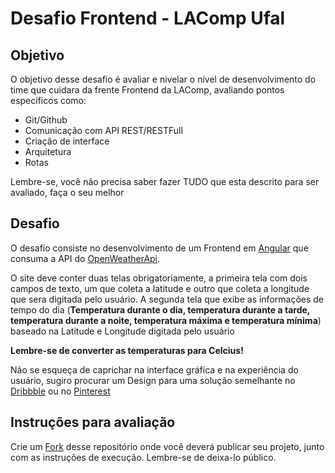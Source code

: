 # Desafio Frontend - LAComp Ufal

## Objetivo

O objetivo desse desafio é avaliar e nivelar o nível de desenvolvimento do time que cuidara da frente Frontend da LAComp, avaliando pontos especificos como:

- Git/Github
- Comunicação com API REST/RESTFull
- Criação de interface
- Arquitetura
- Rotas

Lembre-se, você não precisa saber fazer TUDO que esta descrito para ser avaliado, faça o seu melhor

## Desafio

O desafio consiste no desenvolvimento de um Frontend em [Angular](https://angular.io/) que consuma a API do [OpenWeatherApi](https://openweathermap.org/api/one-call-3).

O site deve conter duas telas obrigatoriamente, a primeira tela com dois campos de texto, um que coleta a latitude e outro que coleta a longitude que sera digitada pelo usuário. A segunda tela que exibe as informações de tempo do dia (<b>Temperatura durante o dia, temperatura durante a tarde, temperatura durante a noite, temperatura máxima e temperatura mínima</b>) baseado na Latitude e Longitude digitada pelo usuário

<b>Lembre-se de converter as temperaturas para Celcius!</b>

Não se esqueça de caprichar na interface gráfica e na experiência do usuário, sugiro procurar um Design para uma solução semelhante no [Dribbble](https://dribbble.com/) ou no [Pinterest](https://br.pinterest.com/)

## Instruções para avaliação

Crie um [Fork](https://docs.github.com/pt/get-started/quickstart/fork-a-repo) desse repositório onde você deverá publicar seu projeto, junto com as instruções de execução. Lembre-se de deixa-lo público.
